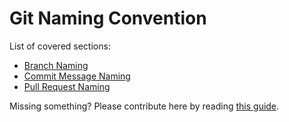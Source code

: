 # Git Naming Convention
List of covered sections:
* [Branch Naming](../git/branch-naming.html)
* [Commit Message Naming](../java/commit-message-naming.md)
* [Pull Request Naming](../java/pull-request-naming.html)

Missing something? Please contribute here by reading [this guide](../docs/CONTRIBUTING.html).